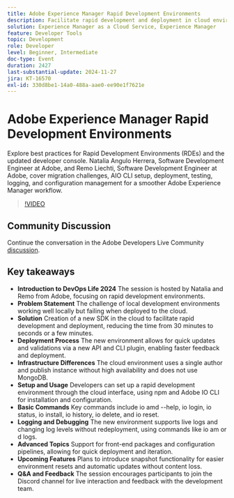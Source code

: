 ```yaml
---
title: Adobe Experience Manager Rapid Development Environments
description: Facilitate rapid development and deployment in cloud environments with Adobe's new SDK, reducing deployment time significantly and supporting quick updates, live logs, and advanced configuration options, as discussed in DevOps Life 2024.
solution: Experience Manager as a Cloud Service, Experience Manager
feature: Developer Tools
topic: Development
role: Developer
level: Beginner, Intermediate
doc-type: Event
duration: 2427
last-substantial-update: 2024-11-27
jira: KT-16570
exl-id: 330d8be1-14a0-488a-aae0-ee90e1f7621e
---
```

# Adobe Experience Manager Rapid Development Environments

Explore best practices for Rapid Development Environments (RDEs) and the updated developer console. Natalia Angulo Herrera, Software Development Engineer at Adobe, and Remo Liechti, Software Development Engineer at Adobe, cover migration challenges, AIO CLI setup, deployment, testing, logging, and configuration management for a smoother Adobe Experience Manager workflow.

>[!VIDEO](https://video.tv.adobe.com/v/3440397/?learn=on&enablevpops)


## Community Discussion

Continue the conversation in the Adobe Developers Live Community [discussion](https://adobe.ly/3UJluDo).

## Key takeaways

* **Introduction to DevOps Life 2024** The session is hosted by Natalia and Remo from Adobe, focusing on rapid development environments.
* **Problem Statement** The challenge of local development environments working well locally but failing when deployed to the cloud.
* **Solution** Creation of a new SDK in the cloud to facilitate rapid development and deployment, reducing the time from 30 minutes to seconds or a few minutes.
* **Deployment Process** The new environment allows for quick updates and validations via a new API and CLI plugin, enabling faster feedback and deployment.
* **Infrastructure Differences** The cloud environment uses a single author and publish instance without high availability and does not use MongoDB.
* **Setup and Usage** Developers can set up a rapid development environment through the cloud interface, using npm and Adobe IO CLI for installation and configuration.
* **Basic Commands** Key commands include io amd --help, io login, io status, io install, io history, io delete, and io reset.
* **Logging and Debugging** The new environment supports live logs and changing log levels without redeployment, using commands like io am or d logs.
* **Advanced Topics** Support for front-end packages and configuration pipelines, allowing for quick deployment and iteration.
* **Upcoming Features** Plans to introduce snapshot functionality for easier environment resets and automatic updates without content loss.
* **Q&A and Feedback** The session encourages participants to join the Discord channel for live interaction and feedback with the development team.
